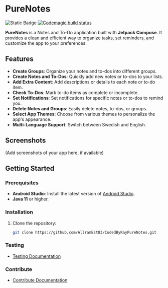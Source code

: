 # PureNotes

![Static Badge](https://img.shields.io/badge/Pure-notes-green?logo=android)
[![Codemagic build status](https://api.codemagic.io/apps/6738aa6990a1f90519e1eb64/android-workflow/status_badge.svg)](https://codemagic.io/app/6738aa6990a1f90519e1eb64/android-workflow/latest_build)

**PureNotes** is a Notes and To-Do application built with **Jetpack Compose**. It provides a clean
and efficient way to organize tasks, set reminders, and customize the app to your preferences.

## Features

- **Create Groups**: Organize your notes and to-dos into different groups.
- **Create Notes and To-Dos**: Quickly add new notes or to-dos to your lists.
- **Add Extra Content**: Add descriptions or details to each note or to-do item.
- **Check To-Dos**: Mark to-do items as complete or incomplete.
- **Set Notifications**: Set notifications for specific notes or to-dos to remind you.
- **Delete Notes and Groups**: Easily delete notes, to-dos, or groups.
- **Select App Themes**: Choose from various themes to personalize the app's appearance.
- **Multi-Language Support**: Switch between Swedish and English.

## Screenshots

(Add screenshots of your app here, if available)

## Getting Started

### Prerequisites

- **Android Studio**: Install the latest version
  of [Android Studio](https://developer.android.com/studio).
- **Java 11** or higher.

### Installation

1. Clone the repository:
   ```bash
   git clone https://github.com/AllramEst83/CodedByKayPureNotes.git

### Testing

- [Testing Documentation](./TESTING.md)

### Contribute

- [Contribute Documentation](./CONTRIBUTE.md)